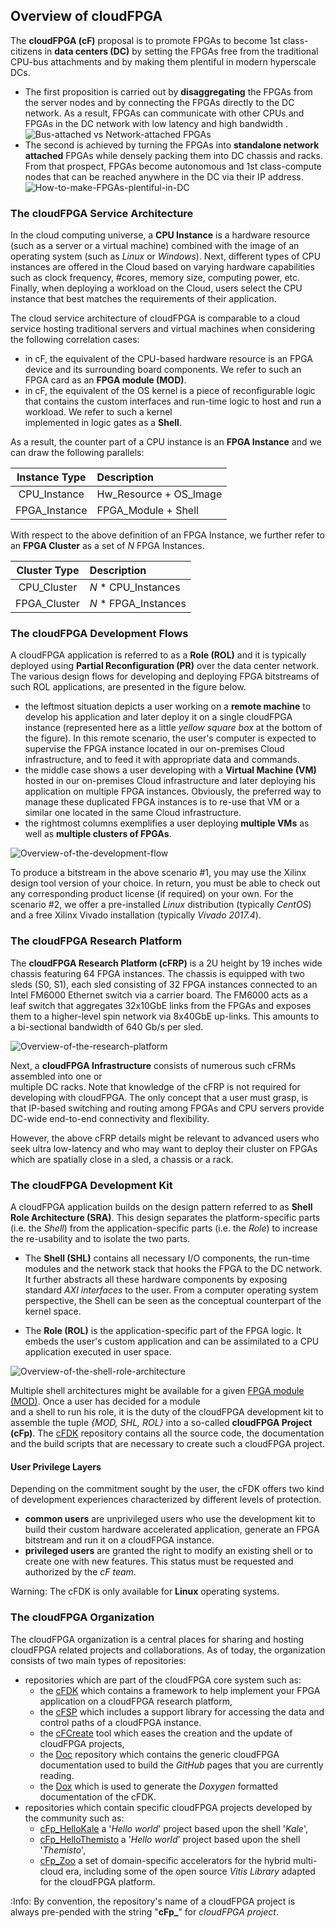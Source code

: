 
## Overview of cloudFPGA 

The **cloudFPGA (cF)** proposal is to promote FPGAs to become 1st class-citizens in **data centers
(DC)** by setting the FPGAs free from the traditional CPU-bus attachments and by making them 
plentiful in modern hyperscale DCs. 
* The first proposition is carried out by **disaggregating** the FPGAs from the server nodes and by 
  connecting the FPGAs directly to the DC network. As a result, FPGAs can communicate with other 
  CPUs and FPGAs in the DC network with low latency and high bandwidth .
  ![Bus-attached vs Network-attached FPGAs](imgs/about-cf-1.png)
* The second is achieved by turning the FPGAs into **standalone network attached** FPGAs while densely
  packing them into DC chassis and racks. From that prospect, FPGAs become autonomous and 1st class-compute
  nodes that can be reached anywhere in the DC via their IP address. 
  ![How-to-make-FPGAs-plentiful-in-DC](imgs/about-cf-2.png)
 
### The cloudFPGA Service Architecture

In the cloud computing universe, a **CPU Instance** is a hardware resource (such as a server or a 
virtual machine) combined with the image of an operating system (such as _Linux_ or _Windows_). 
Next, different types of CPU instances are offered in the Cloud based on varying hardware 
capabilities such as clock frequency, #cores, memory size, computing power, etc. Finally, when 
deploying a workload on the Cloud, users select the CPU instance that best matches the requirements 
of their application.
 
The cloud service architecture of cloudFPGA is comparable to a cloud service hosting traditional 
servers and virtual machines when considering the following correlation cases:
* in cF, the equivalent of the CPU-based hardware resource is an FPGA device and its surrounding 
  board components. We refer to such an FPGA card as an **FPGA module (MOD)**. 
* in cF, the equivalent of the OS kernel is a piece of reconfigurable logic that contains the 
  custom interfaces and run-time logic to host and run a workload. We refer to such a kernel  
  implemented in logic gates as a **Shell**. 
 
As a result, the counter part of a CPU instance is an **FPGA Instance** and we can draw the 
following parallels:

| Instance Type | Description            |         
| :-----------: | :--------------------- |
| CPU_Instance  | Hw_Resource + OS_Image |
| FPGA_Instance | FPGA_Module + Shell    |

With respect to the above definition of an FPGA Instance, we further refer to an **FPGA Cluster** 
as a set of _N_ FPGA Instances.

| Cluster Type | Description             |
| :----------: | :---------------------- |
| CPU_Cluster  | *N* * CPU_Instances     |
| FPGA_Cluster | *N* * FPGA_Instances    |

  
### The cloudFPGA Development Flows

A cloudFPGA application is referred to as a **Role (ROL)** and it is typically deployed using 
**Partial Reconfiguration (PR)** over the data center network. 
The various design flows for developing and deploying FPGA bitstreams of such ROL applications, 
are presented in the figure below.  
 * the leftmost situation depicts a user working on a **remote machine** to develop his application 
   and later deploy it on a single cloudFPGA instance (represented here as a little _yellow square 
   box_ at the bottom of the figure). In this remote scenario, the user's computer is expected 
   to supervise the FPGA instance located in our on-premises Cloud infrastructure, and to feed it 
   with appropriate data and commands.    
 * the middle case shows a user developing with a **Virtual Machine (VM)** hosted in our 
   on-premises Cloud infrastructure and later deploying his application on multiple FPGA 
   instances. Obviously, the preferred way to manage these duplicated FPGA instances is to re-use 
   that VM or a similar one located in the same Cloud infrastructure. 
 * the rightmost columns exemplifies a user deploying **multiple VMs** as well as **multiple 
   clusters of FPGAs**.
   
![Overview-of-the-development-flow](imgs/dev-flow.png)

To produce a bitstream in the above scenario #1, you may use the Xilinx design tool version of your 
choice. In return, you must be able to check out any corresponding product license (if required) 
on your own.
For the scenario #2, we offer a pre-installed _Linux_ distribution (typically _CentOS_) and a free 
Xilinx Vivado installation (typically _Vivado 2017.4_).   

### The cloudFPGA Research Platform

The **cloudFPGA Research Platform (cFRP)** is a 2U height by 19 inches wide chassis featuring 64 
FPGA instances. The chassis is equipped with two sleds (S0, S1), each sled consisting of 
32 FPGA instances connected to an Intel FM6000 Ethernet switch via a carrier board. The FM6000 
acts as a leaf switch that aggregates 32x10GbE links from the FPGAs and exposes them to a 
higher-level spin network via 8x40GbE up-links. This amounts to a bi-sectional bandwidth of 
640 Gb/s per sled.
 
![Overview-of-the-research-platform](../CFHW/cFRP/imgs/cfrp1.png)
 
Next, a **cloudFPGA Infrastructure** consists of numerous such cFRMs assembled into one or  
multiple DC racks. Note that knowledge of the cFRP is not required for developing with cloudFPGA. 
The only concept that a user must grasp, is that IP-based switching and routing among FPGAs and 
CPU servers provide DC-wide end-to-end connectivity and flexibility.

However, the above cFRP details might be relevant to advanced users who seek ultra low-latency and 
who may want to deploy their cluster on FPGAs which are spatially close in a sled, a chassis or 
a rack.  

### The cloudFPGA Development Kit

A cloudFPGA application builds on the design pattern referred to as **Shell Role 
Architecture (SRA)**. This design separates the platform-specific parts (i.e. the _Shell_) from the 
application-specific parts (i.e. the _Role_) to increase the re-usability and to isolate the two 
parts. 

* The **Shell (SHL)** contains all necessary I/O components, the run-time modules and the network 
 stack that hooks the FPGA to the DC network. It further abstracts all these hardware components 
 by exposing standard _AXI interfaces_ to the user. From a computer operating system perspective, 
 the Shell can be seen as the conceptual counterpart of the kernel space.

* The **Role (ROL)** is the application-specific part of the FPGA logic. It embeds the user's 
 custom application and can be assimilated to a CPU application executed in user space. 

![Overview-of-the-shell-role-architecture](./imgs/shell-role.png)

Multiple shell architectures might be available for a given 
[FPGA module (MOD)](#the-cloudfpga-service-architecture). Once a user has decided for a module  
and a shell to run his role, it is the duty of the cloudFPGA development kit to assemble
the tuple *{MOD, SHL, ROL}* into a so-called **cloudFPGA Project (cFp)**. The 
[cFDK](https://github.com/cloudFPGA/cFDK/) repository contains all the source code, the 
documentation and the build scripts that are necessary to create such a cloudFPGA project. 

#### User Privilege Layers
Depending on the commitment sought by the user, the cFDK offers two kind of development experiences 
characterized by different levels of protection.

* **common users** are unprivileged users who use the development kit to build their custom 
  hardware accelerated application, generate an FPGA bitstream and run it on a cloudFPGA instance.
* **privileged users** are granted the right to modify an existing shell or to create one with new
  features. This status must be requested and authorized by the *cF team*.  
 
Warning: The cFDK is only available for **Linux** operating systems.

### The cloudFPGA Organization

The cloudFPGA organization is a central places for sharing and hosting cloudFPGA related projects
and collaborations. As of today, the organization consists of two main types of repositories: 
* repositories which are part of the cloudFPGA core system such as:
    * the [cFDK](https://github.com/cloudFPGA/cFDK/) which contains a framework to help implement 
      your FPGA application on a cloudFPGA research platform,
    * the [cFSP](https://github.com/cloudFPGA/cFSP) which includes a support library for accessing
      the data and control paths of a cloudFPGA instance.
    * the [cFCreate](https://github.com/cloudFPGA/cFCreate) tool which eases the creation and the 
      update of cloudFPGA projects,
    * the [Doc](https://github.com/cloudFPGA/Doc) repository which contains the generic cloudFPGA 
      documentation used to build the *GitHub* pages that you are currently reading.
    * the [Dox](https://github.com/cloudFPGA/Dox) which is used to generate the *Doxygen* formatted
      documentation of the cFDK.
* repositories which contain specific cloudFPGA projects developed by the community such as:
    * [cFp_HelloKale](https://github.com/cloudFPGA/cFp_HelloKale) a '*Hello world*' project based 
      upon the shell '*Kale*', 
    * [cFp_HelloThemisto](https://github.com/cloudFPGA/cFp_HelloThemisto) a '*Hello world*' project 
      based upon the shell '*Themisto*', 
    * [cFp_Zoo](https://github.com/cloudFPGA/cFp_Zoo) a set of domain-specific accelerators for 
      the hybrid multi-cloud era, including some of the open source *Vitis Library* adapted for
      the cloudFPGA platform.
    
:Info: By convention, the repository's name of a cloudFPGA project is always 
    pre-pended with the string \"**cFp_**\" for *cloudFPGA project*.
    
    
    